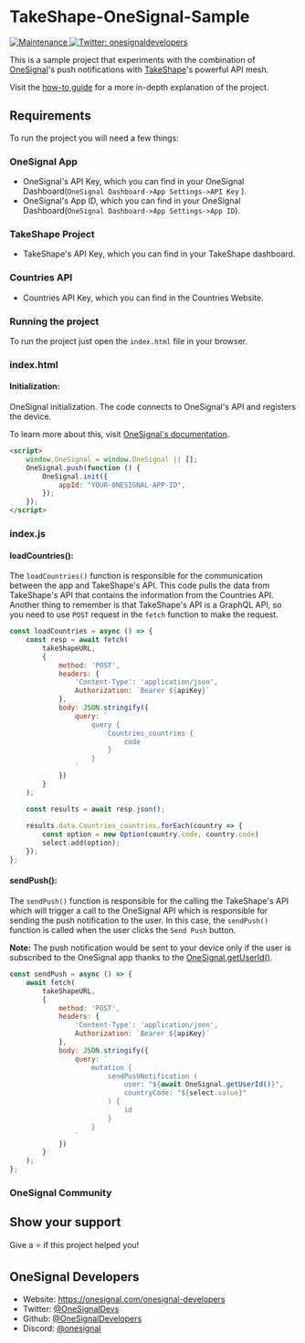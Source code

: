 # TakeShape-OneSignal-Sample

<p>
  <a href="https://github.com/OneSignal/onesignal-expo-plugin/graphs/commit-activity" target="_blank">
    <img alt="Maintenance" src="https://img.shields.io/badge/Maintained%3F-yes-green.svg" />
  </a>
  <a href="https://twitter.com/onesignaldevs" target="_blank">
    <img alt="Twitter: onesignaldevelopers" src="https://img.shields.io/twitter/follow/onesignaldevs?style=social" />
  </a>
</p>

This is a sample project that experiments with the combination of [OneSignal](https://onesignal.com/webpush)'s push notifications with [TakeShape](https://www.takeshape.io/)'s powerful API mesh.

 Visit the [how-to guide](https://onesignal.com/blog/onesignal-takeshape-collab-project/) for a more in-depth explanation of the project.

## Requirements

To run the project you will need a few things:

### OneSignal App
- OneSignal's API Key, which you can find in your OneSignal Dashboard(`OneSignal Dashboard->App Settings->API Key` ).
- OneSignal's App ID, which you can find in your OneSignal Dashboard(`OneSignal Dashboard->App Settings->App ID`).

### TakeShape Project
- TakeShape's API Key, which you can find in your TakeShape dashboard.

### Countries API
- Countries API Key, which you can find in the Countries Website.

### Running the project

To run the project just open the `index.html` file in your browser.

### index.html

#### Initialization:
OneSignal initialization. The code connects to OneSignal's API and registers the device.

To learn more about this, visit [OneSignal's documentation](https://documentation.onesignal.com/docs/web-push-sdk-setup-in-your-website).

```html
<script>
    window.OneSignal = window.OneSignal || [];
    OneSignal.push(function () {
        OneSignal.init({
            appId: "YOUR-ONESIGNAL-APP-ID",
        });
    });
</script>
```
### index.js

#### loadCountries():
The `loadCountries()` function is responsible for the communication between the app and TakeShape's API. This code pulls the data from TakeShape's API that contains the information from the Countries API. Another thing to remember is that TakeShape's API is a GraphQL API, so you need to use `POST` request in the `fetch` function to make the request.


```javascript
const loadCountries = async () => {
    const resp = await fetch(
        takeShapeURL,
        {
            method: 'POST',
            headers: {
                'Content-Type': 'application/json',
                Authorization: `Bearer ${apiKey}`
            },
            body: JSON.stringify({
                query: `
                    query {
                        Countries_countries {
                            code
                        }
                    }
                `
            })
        }
    );

    const results = await resp.json();
    
    results.data.Countries_countries.forEach(country => {
        const option = new Option(country.code, country.code)
        select.add(option);
    });
};
```
#### sendPush():
The `sendPush()` function is responsible for the calling the TakeShape's API which will trigger a call to the OneSignal API which is responsible for sending the push notification to the user. In this case, the `sendPush()` function is called when the user clicks the `Send Push` button.

**Note:** The push notification would be sent to your device only if the user is subscribed to the OneSignal app thanks to the [OneSignal.getUserId()](https://documentation.onesignal.com/docs/web-push-sdk#user-ids).

```javascript
const sendPush = async () => {
    await fetch(
        takeShapeURL,
        {
            method: 'POST',
            headers: {
                'Content-Type': 'application/json',
                Authorization: `Bearer ${apiKey}`
            },
            body: JSON.stringify({
                query: `
                    mutation {
                        sendPushNotification (
                            user: "${await OneSignal.getUserId()}",
                            countryCode: "${select.value}"
                        ) {
                            id
                        }
                    }
                `
            })
        }
    );
};
```

### OneSignal Community

## Show your support

Give a ⭐️ if this project helped you!

## OneSignal Developers

* Website: https://onesignal.com/onesignal-developers
* Twitter: [@OneSignalDevs](https://twitter.com/onesignal)
* Github: [@OneSignalDevelopers](https://github.com/OneSignal)
* Discord: [@onesignal](https://linkedin.com/company/onesignal)
